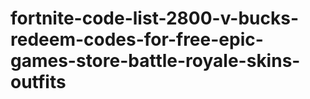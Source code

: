 # fortnite-code-list-2800-v-bucks-redeem-codes-for-free-epic-games-store-battle-royale-skins-outfits